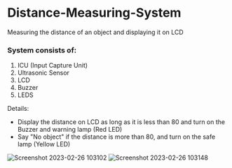 # Distance-Measuring-System
Measuring the distance of an object and displaying it on LCD

### System consists of:
1. ICU (Input Capture Unit)
2. Ultrasonic Sensor
3. LCD
4. Buzzer
5. LEDS

Details:
- Display the distance on LCD as long as it is less than 80 and turn on the Buzzer and warning lamp (Red LED)
- Say "No object" if the distance is more than 80, and turn on the safe lamp (Yellow LED)

![Screenshot 2023-02-26 103102](https://user-images.githubusercontent.com/47139708/229431448-2c085e2e-918c-4afe-8bcf-0e7ab3ffbbdf.png)
![Screenshot 2023-02-26 103148](https://user-images.githubusercontent.com/47139708/229431473-ba33fa95-6ed5-4c2b-a009-afb720723bf9.png)
